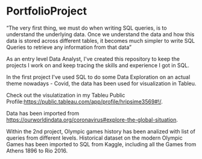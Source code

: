 # PortfolioProject
“The very first thing, we must do when writing SQL queries, is to understand the underlying data. Once we understand the data and how this data is stored across different tables, it becomes much simpler to write SQL Queries to retrieve any information from that data”

As an entry level Data Analyst, I've created this repository to keep the projects I work on and keep tracing the skills and experience I got in SQL.

In the first project I've used SQL to do some Data Exploration on an actual theme nowadays - Covid, the data has been used for visualization in Tableu. 

Check out the visulatization in my Tableu Public Profile:https://public.tableau.com/app/profile/hripsime3569#!/.

Data has been imported from https://ourworldindata.org/coronavirus#explore-the-global-situation.

Within the 2nd project, Olympic games history has been analized with list of queries from different levels.
Historical dataset on the modern Olympic Games has been imported to SQL from Kaggle, including all the Games from Athens 1896 to Rio 2016.
